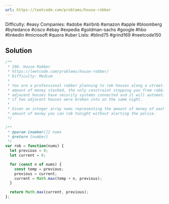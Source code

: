 ```yaml
---
url: https://leetcode.com/problems/house-robber
---
```


Difficulty: #easy
Companies: #adobe #airbnb #amazon #apple #bloomberg #bytedance #cisco #ebay #expedia #goldman-sachs #google #hbo #linkedin #microsoft #quora #uber
Lists: #blind75 #grind169 #neetcode150

## Solution

```javascript
/**
 * 198. House Robber
 * https://leetcode.com/problems/house-robber/
 * Difficulty: Medium
 *
 * You are a professional robber planning to rob houses along a street. Each house has a certain
 * amount of money stashed, the only constraint stopping you from robbing each of them is that
 * adjacent houses have security systems connected and it will automatically contact the police
 * if two adjacent houses were broken into on the same night.
 *
 * Given an integer array nums representing the amount of money of each house, return the maximum
 * amount of money you can rob tonight without alerting the police.
 */

/**
 * @param {number[]} nums
 * @return {number}
 */
var rob = function(nums) {
  let previous = 0;
  let current = 0;

  for (const n of nums) {
    const temp = previous;
    previous = current;
    current = Math.max(temp + n, previous);
  }

  return Math.max(current, previous);
};

```
